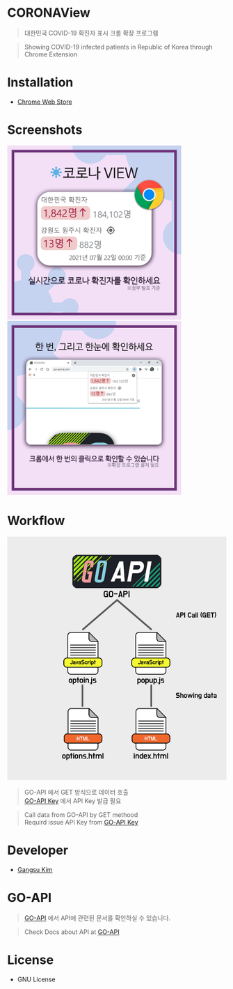  # CORONAView
> 대한민국 COVID-19 확진자 표시 크롬 확장 프로그램  

> Showing COVID-19 infected patients in Republic of Korea through Chrome Extension

# Installation
* [Chrome Web Store](https://chrome.google.com/webstore/detail/%EC%BD%94%EB%A1%9C%EB%82%98-view/apejbphnejmhjninoemlaghpemekneol)

# Screenshots
<img src="img\Git_Intro_1.png" width="400"/> <img src="img\Git_Intro_2.png" width="400"/>

# Workflow
<img src="img\Workflow.jpg" width="550"/>  

> GO-API 에서 GET 방식으로 데이터 호출  
> [GO-API Key](http://api.go-guma.com/Keys.html) 에서 API Key 발급 필요
 
> Call data from GO-API by GET methood   
> Requird issue API Key from [GO-API Key](http://api.go-guma.com/Keys.html)  

# Developer
* [Gangsu Kim](https://github.com/GangsuKim)

# GO-API
> [GO-API](http://api.go-guma.com/) 에서 API에 관련된 문서를 확인하실 수 있습니다.

> Check Docs about API at [GO-API](http://api.go-guma.com/)

# License
* GNU License
